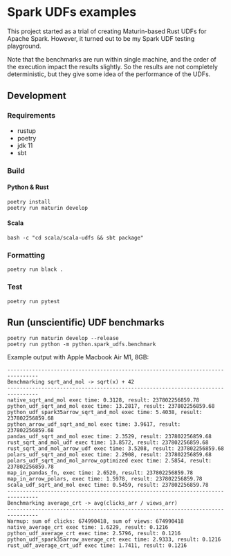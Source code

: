 # Spark UDFs examples

This project started as a trial of creating Maturin-based Rust UDFs for Apache Spark.
However, it turned out to be my Spark UDF testing playground.

Note that the benchmarks are run within single machine, and the order of the execution impact the results
slightly. So the results are not completely deterministic, but they give some idea of the performance of the UDFs.

## Development

### Requirements

* rustup
* poetry
* jdk 11
* sbt

### Build

#### Python & Rust

```shell
poetry install
poetry run maturin develop
```

#### Scala

```shell
bash -c "cd scala/scala-udfs && sbt package"
```

### Formatting

```shell
poetry run black .
```

### Test

```shell
poetry run pytest
```

## Run (unscientific) UDF benchmarks

```shell
poetry run maturin develop --release
poetry run python -m python.spark_udfs.benchmark
```

Example output with Apple Macbook Air M1, 8GB:

```
--------------------------------------------------------------------------------
Benchmarking sqrt_and_mol -> sqrt(x) + 42
--------------------------------------------------------------------------------
native_sqrt_and_mol exec time: 0.3128, result: 237802256859.78                  
python_udf_sqrt_and_mol exec time: 13.2817, result: 237802256859.68             
python_udf_spark35arrow_sqrt_and_mol exec time: 5.4038, result: 237802256859.68 
python_arrow_udf_sqrt_and_mol exec time: 3.9617, result: 237802256859.68        
pandas_udf_sqrt_and_mol exec time: 2.3529, result: 237802256859.68              
rust_sqrt_and_mol_udf exec time: 13.8572, result: 237802256859.68               
rust_sqrt_and_mol_arrow_udf exec time: 3.5208, result: 237802256859.68          
polars_udf_sqrt_and_mol exec time: 2.2908, result: 237802256859.68              
polars_udf_sqrt_and_mol_arrow_optimized exec time: 2.5854, result: 237802256859.78
map_in_pandas_fn, exec time: 2.6520, result: 237802256859.78                    
map_in_arrow_polars, exec time: 1.5978, result: 237802256859.78                 
scala_udf_sqrt_and_mol exec time: 0.5459, result: 237802256859.78
--------------------------------------------------------------------------------
Benchmarking average_crt -> avg(clicks_arr / views_arr)
--------------------------------------------------------------------------------
Warmup: sum of clicks: 674990418, sum of views: 674990418
native_average_crt exec time: 1.6229, result: 0.1216
python_udf_average_crt exec time: 2.5796, result: 0.1216
python_udf_spark35arrow_average_crt exec time: 2.9333, result: 0.1216
rust_udf_average_crt_udf exec time: 1.7411, result: 0.1216
```
